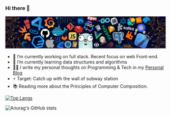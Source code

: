 ### Hi there 👋


![](https://github.com/aqlzh/aqlzh/blob/main/github.jpg)


- 🔭 I’m currently working on full stack. Recent focus on web Front-end.
- 🌱 I’m currently learning data structures and algorithms
- ✍🏻 I write my personal thoughts on Programming & Tech in my [Personal Blog](https://blog.csdn.net/QuantumYou)
- ⚡ Target: Catch up with the wall of subway station 
- 📚 Reading more about  the Principles of Computer Composition.



[![Top Langs](https://github-readme-stats.vercel.app/api/top-langs/?username=aqlzh&layout=compact)](https://github.com/anuraghazra/github-readme-stats)

![Anurag's GitHub stats](https://github-readme-stats.vercel.app/api?username=aqlzh&show_icons=true&theme=Gradient)
